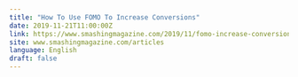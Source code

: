 ```yaml
---
title: "How To Use FOMO To Increase Conversions"
date: 2019-11-21T11:00:00Z
link: https://www.smashingmagazine.com/2019/11/fomo-increase-conversions/?utm_medium=RSS&utm_source=news.12bit.vn
site: www.smashingmagazine.com/articles
language: English
draft: false
---
```

